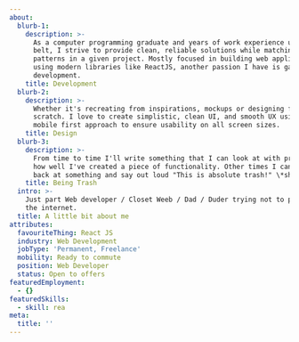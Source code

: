 ```yaml
---
about:
  blurb-1:
    description: >-
      As a computer programming graduate and years of work experience under my
      belt, I strive to provide clean, reliable solutions while matching design
      patterns in a given project. Mostly focused in building web applications
      using modern libraries like ReactJS, another passion I have is game
      development.
    title: Development
  blurb-2:
    description: >-
      Whether it's recreating from inspirations, mockups or designing from
      scratch. I love to create simplistic, clean UI, and smooth UX using a
      mobile first approach to ensure usability on all screen sizes.
    title: Design
  blurb-3:
    description: >-
      From time to time I'll write something that I can look at with pride oh
      how well I've created a piece of functionality. Other times I can look
      back at something and say out loud "This is absolute trash!" \*shrug\*
    title: Being Trash
  intro: >-
    Just part Web developer / Closet Weeb / Dad / Duder trying not to piss off
    the internet.
  title: A little bit about me
attributes:
  favouriteThing: React JS
  industry: Web Development
  jobType: 'Permanent, Freelance'
  mobility: Ready to commute
  position: Web Developer
  status: Open to offers
featuredEmployment:
  - {}
featuredSkills:
  - skill: rea
meta:
  title: ''
---
```


